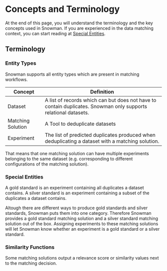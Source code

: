 # Concepts and Terminology

At the end of this page, you will understand the terminology and the key concepts used in Snowman.
If you are experienced in the data matching context, you can start reading at [Special Entities](#special-entities).

## Terminology

### Entity Types

Snowman supports all entity types which are present in matching workflows.

| Concept           | Definition                                                                                                      |
| ----------------- | --------------------------------------------------------------------------------------------------------------- |
| Dataset           | A list of records which can but does not have to contain duplicates. Snowman only supports relational datasets. |
| Matching Solution | A Tool to deduplicate datasets                                                                                  |
| Experiment        | The list of predicted duplicates produced when deduplicating a dataset with a matching solution.                |

That means that one matching solution can have multiple experiments belonging to the same dataset (e.g. corresponding to different configurations of the matching solution).

### Special Entities

A gold standard is an experiment containing all duplicates a dataset contains.
A silver standard is an experiment containing a subset of the duplicates a dataset contains.

Altough there are different ways to produce gold standards and silver standards, Snowman puts them into one category.
Therefore Snowman provides a gold standard matching solution and a silver standard matching solution out of the box.
Assigning experiments to these matching solutions will let Snowman know whether an experiment is a gold standard or a silver standard.

### Similarity Functions

Some matching solutions output a relevance score or similarity values next to the matching decision.

